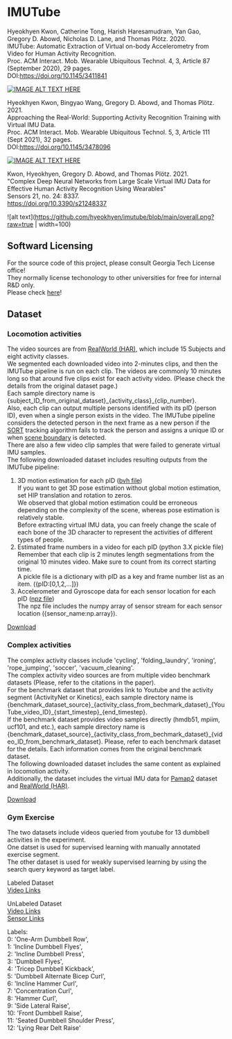 # IMUTube
Hyeokhyen Kwon, Catherine Tong, Harish Haresamudram, Yan Gao, Gregory D. Abowd, Nicholas D. Lane, and Thomas Plötz. 2020. \
IMUTube: Automatic Extraction of Virtual on-body Accelerometry from Video for Human Activity Recognition. \
Proc. ACM Interact. Mob. Wearable Ubiquitous Technol. 4, 3, Article 87 (September 2020), 29 pages. \
DOI:https://doi.org/10.1145/3411841

[![IMAGE ALT TEXT HERE](https://img.youtube.com/vi/ZN41C_fOdmk/1.jpg)](https://www.youtube.com/watch?v=ZN41C_fOdmk)

Hyeokhyen Kwon, Bingyao Wang, Gregory D. Abowd, and Thomas Plötz. 2021. \
Approaching the Real-World: Supporting Activity Recognition Training with Virtual IMU Data. \
Proc. ACM Interact. Mob. Wearable Ubiquitous Technol. 5, 3, Article 111 (Sept 2021), 32 pages. \
DOI:https://doi.org/10.1145/3478096

[![IMAGE ALT TEXT HERE](https://img.youtube.com/vi/cajum1dbRQY/2.jpg)](https://youtu.be/cajum1dbRQY)

Kwon, Hyeokhyen, Gregory D. Abowd, and Thomas Plötz. 2021. \
"Complex Deep Neural Networks from Large Scale Virtual IMU Data for Effective Human Activity Recognition Using Wearables" \
Sensors 21, no. 24: 8337. \
https://doi.org/10.3390/s21248337

![alt text](https://github.com/hyeokhyen/imutube/blob/main/overall.png?raw=true | width=100)

## Softward Licensing

For the source code of this project, please consult Georgia Tech License office! \
They normally license techonology to other universities for free for internal R&D only. \
Please check [here](https://licensing.research.gatech.edu/technology/imutube-converting-videos-human-activity-virtual-imu-data-streams)!

## Dataset
### Locomotion activities
The video sources are from [RealWorld (HAR)](https://sensor.informatik.uni-mannheim.de/#dataset_realworld), which include 15 Subjects and eight activity classes.\
We segmented each downloaded video into 2-minutes clips, and then the IMUTube pipeline is run on each clip. The videos are commonly 10 minutes long so that around five clips exist for each activity video. (Please check the details from the original dataset page.)\
Each sample directory name is {subject_ID_from_original_dataset}\_{activity_class}\_{clip_number}. \
Also, each clip can output multiple persons identified with its pID (person ID), even when a single person exists in the video. The IMUTube pipeline considers the detected person in the next frame as a new person if the [SORT](https://github.com/abewley/sort) tracking algorithm fails to track the person and assigns a unique ID or when [scene boundary](https://github.com/Tangshitao/ClipShots_basline) is detected.\
There are also a few video clip samples that were failed to generate virtual IMU samples.\
The following downloaded dataset includes resulting outputs from the IMUTube pipeline:
1. 3D motion estimation for each pID ([bvh file](http://www.cs.man.ac.uk/~toby/bvh/))\
If you want to get 3D pose estimation without global motion estimation, set HIP translation and rotation to zeros. \
We observed that global motion estimation could be erroneous depending on the complexity of the scene, whereas pose estimation is relatively stable.\
Before extracting virtual IMU data, you can freely change the scale of each bone of the 3D character to represent the activities of different types of people.
2. Estimated frame numbers in a video for each pID (python 3.X pickle file) \
Remember that each clip is 2 minutes length segmentations from the original 10 minutes video. Make sure to count from its correct starting time.\
A pickle file is a dictionary with pID as a key and frame number list as an item. ({pID:[0,1,2,...]})
3. Accelerometer and Gyroscope data for each sensor location for each pID ([npz file](https://numpy.org/doc/stable/reference/generated/numpy.load.html))\
The npz file includes the numpy array of sensor stream for each sensor location ({sensor_name:np.array}).

[Download](https://www.dropbox.com/s/orufwrnlncezbh1/locomotion.tar.gz?dl=0)

### Complex activities
The complex activity classes include 'cycling', 'folding_laundry', 'ironing', 'rope_jumping', 'soccer', 'vacuum_cleaning'.\
The complex activity video sources are from multiple video benchmark datasets (Please, refer to the citations in the paper).\
For the benchmark dataset that provides link to Youtube and the activity segment (ActivityNet or Kinetics), each sample directory name is {benchmark_dataset_source}\_{activity_class_from_bechmark_dataset}\_{YouTube_video_ID}\_{start_timestep}\_{end_timestep}.\
If the benchmark dataset provides video samples directly (hmdb51, mpiim, ucf101, and etc.), each sample directory name is {benchmark_dataset_source}\_{activity_class_from_bechmark_dataset}\_{video_ID_from_benchmark_dataset}.
Please, refer to each benchmark dataset for the details. Each information comes from the original benchmark dataset.\
The following downloaded dataset includes the same content as explained in locomotion activity.\
Additionally, the dataset includes the virtual IMU data for [Pamap2](https://archive.ics.uci.edu/ml/datasets/PAMAP2+Physical+Activity+Monitoring) dataset and [RealWorld (HAR)](https://sensor.informatik.uni-mannheim.de/#dataset_realworld).

[Download](https://www.dropbox.com/s/t87pjaignz0gamo/complex.tar.gz?dl=0)

### Gym Exercise 

The two datasets include videos queried from youtube for 13 dumbbell activities in the experiment. \
One datset is used for supervised learning with manually annotated exercise segment. \
The other dataset is used for weakly supervised learning by using the search query keyword as target label. 

Labeled Dataset \
[Video Links](https://www.dropbox.com/s/i0yj4weucgnhsv6/annotated_video.json?dl=0) 

UnLabeled Dataset \
[Video Links](https://www.dropbox.com/s/kbg9d2tm3s8ibil/weakly_labeled_video.json?dl=0) \
[Sensor Links](https://www.dropbox.com/s/q6ftesrgjwdz6af/weak.npz?dl=0)

Labels: \
0: 'One-Arm Dumbbell Row', \
1: 'Incline Dumbbell Flyes', \
2: 'Incline Dumbbell Press', \
3: 'Dumbbell Flyes', \
4: 'Tricep Dumbbell Kickback', \
5: 'Dumbbell Alternate Bicep Curl', \
6: 'Incline Hammer Curl', \
7: 'Concentration Curl', \
8: 'Hammer Curl', \
9: 'Side Lateral Raise', \
10: 'Front Dumbbell Raise', \
11: 'Seated Dumbbell Shoulder Press', \
12: 'Lying Rear Delt Raise'
